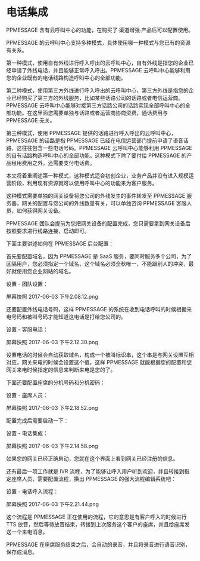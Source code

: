 # 电话集成
PPMESSAGE 含有云呼叫中心的功能，在购买了·渠道增强·产品后可以配置使用。

PPMESSAGE 的云呼叫中心支持多种模式，具体使用哪一种模式与您已有的资源有关系。

第一种模式，使用自有外线进行呼入呼出的云呼叫中心，自有外线是指您的企业已经申请了外线电话，并且能够正常呼入呼出。PPMESSAGE 云呼叫中心能够利用您的企业既有的电话线路构造呼叫中心的全部功能。

第二种模式，使用第三方外线进行呼入呼出的云呼叫中心，第三方外线是指您的企业已经购买了第三方的外线服务，比如某些话路公司的话路或者电信运营商。PPMESSAGE 云呼叫中心能够对接第三方话路公司的话路实现全部呼叫中心的全部功能。在这里面您需要单独与话路或者运营商协商资费，通话费用与 PPMESSAGE 无关。

第三种模式，使用 PPMESSAGE 提供的话路进行呼入呼出的云呼叫中心，PPMESSAGE 的话路是指 PPMESSAGE 已经在电信运营部门提前申请了语音话路，这往往包含一些电话号码。PPMESSAGE 云呼叫中心能够利用 PPMESSAGE 的自有话路构造呼叫中心的全部功能。这种模式下除了要付给 PPMESSAGE 的产品租用费用之外，还需要支付电话费。

本文将着重阐述第一种模式，这种模式适合初创企业，业务产品并没有进入规模运营阶段，利用现有资源就可以使用呼叫中心的功能来为客户服务。

这种模式需要单独的网关设备将您公司的外线发生的事件转发至 PPMESSAGE 服务器，网关的配置与您公司的外线数量有关，可以单独咨询 PPMESSAGE 客服人员，如何获得网关设备。

PPMESSAGE 团队会提前为您把网关设备的配置完成，您只需要拿到网关设备后按照要求进行线路连接，启动即可。

下面主要讲述如何在 PPMESSAGE 后台配置：

首先要配置域名，因为 PPMESSAGE 是 SaaS 服务，要同时服务多个公司，为了区隔用户，您必须指定一个域名，这个域名必须全秋唯一，不能跟别人的冲突，最好就使用您企业网站的域名。

设置 - 团队设置：

屏幕快照 2017-06-03 下午2.08.12.png

还要配置外线电话号码，这样 PPMESSAGE 的系统在收到电话呼叫的时候根据来电号码和被叫号码才能知道这电话是打给您公司的。

设置 - 客服电话：

屏幕快照 2017-06-03 下午2.12.30.png

设置电话的时候会自动获取域名，构成一个被叫标识串，这个串是与网关设置互相对应，网关来电的时候会设置这个值，这样 PPMESSAGE 就能根据您的配置和您网关来电时候指定的信息来判断来电是您的了。

下面还要配置座席的分机号码和分机密码：

设置 - 座席人员：

屏幕快照 2017-06-03 下午2.18.52.png

配置完成后需要启动一下：

设置 - 电话集成：

屏幕快照 2017-06-03 下午2.14.58.png

如果您的网关已经正确启动，您就在这个界面上看到网关已经注册的信息。

还有最后一项工作就是 IVR 流程，为了能够让呼入用户听到欢迎，并且转接到指定座席人员，需要配置流程，换出 PPMESSAGE 的强大流程编辑系统吧：

设置 - 电话呼入流程：

屏幕快照 2017-06-03 下午2.21.44.png

这个流程是 PPMESSAGE 正在使用的流程，它的意思是有客户呼入的时候进行 TTS 放音，然后等待放音结束，转接到上次服务这个客户的座席，并且给座席发送一个来电消息。

PPMESSAGE 在座席服务结束之后，会自动的录音，并且将录音进行语音识别，保存成消息。